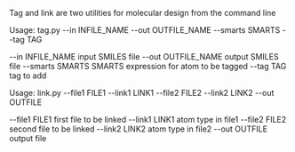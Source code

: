 Tag and link are two utilities for molecular design from the command line

Usage: tag.py --in INFILE_NAME --out OUTFILE_NAME --smarts SMARTS --tag TAG

--in INFILE_NAME input SMILES file
--out OUTFILE_NAME output SMILES file
--smarts SMARTS SMARTS expression for atom to be tagged
--tag TAG tag to add


Usage: link.py --file1 FILE1 --link1 LINK1 --file2 FILE2 --link2 LINK2 --out OUTFILE

--file1 FILE1 first file to be linked
--link1 LINK1 atom type in file1
--file2 FILE2 second file to be linked
--link2 LINK2 atom type in file2
--out OUTFILE output file


